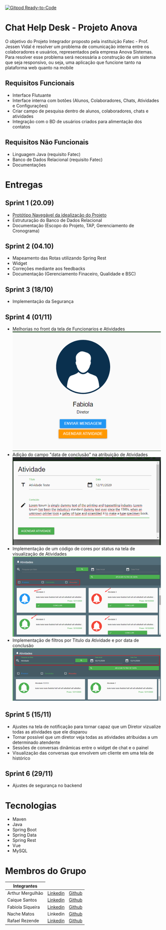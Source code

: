 [![Gitpod Ready-to-Code](https://img.shields.io/badge/Gitpod-Ready--to--Code-blue?logo=gitpod)](https://gitpod.io/#https://github.com/PI-Time-4/chat_helpdesk) 
# Chat Help Desk - Projeto Anova

O objetivo do Projeto Integrador proposto pela instituição Fatec - Prof. Jessen Vidal é resolver um problema 
de comunicação interna entre os colaboradores e usuários, representados pela empresa Anova Sistemas. 
    Para resolver esse problema será necessária a construção de um sistema que seja responsivo, ou seja, uma aplicação que 
funcione tanto na plataforma web quanto na mobile 

## Requisitos Funcionais

- Interface Flutuante
- Interface interna com botões (Alunos, Colaboradores, Chats, Atividades e Configurações)
- Criar campo de pesquisa dentro de alunos, colaboradores, chats e atividades 
- Integração com o BD de usuários criados para alimentação dos contatos

## Requisitos Não Funcionais 

- Linguagem Java (requisito Fatec) 
- Banco de Dados Relacional (requisito Fatec) 
- Documentações  

# Entregas 

## Sprint 1 (20.09)

- <a href = "https://pitime4.herokuapp.com">Protótipo Navegável da idealização do Projeto</a>
- Estruturação do Banco de Dados Relacional 
- Documentação (Escopo do Projeto, TAP, Gerenciamento de Cronograma)

## Sprint 2 (04.10)

- Mapeamento das Rotas utilizando Spring Rest
- Widget 
- Correções mediante aos feedbacks
- Documentação (Gerenciamento Finaceiro, Qualidade e BSC)

## Sprint 3 (18/10)

- Implementação da Segurança 

## Sprint 4 (01/11)

- Melhorias no front da tela de Funcionarios e Atividades ![](/docs/readme/sprint_4_funciionario.png)
- Adição do campo "data de conclusão" na atribuição de Atividades ![](/docs/readme/sprint_4_calendario.png)
- Implementação de um código de cores por status na tela de visualização de Atividades  ![](/docs/readme/sprint_4_cores_atv.png)
- Implementação de filtros por Titulo da Atividade e por data de conclusão ![](/docs/readme/sprint_4_print_filtros.png)

## Sprint 5 (15/11)

- Ajustes na tela de notificação para tornar capaz que um Diretor vizualize todas as atividades que ele disparou
- Tornar possível que um diretor veja todas as atividades atribuidas a um determinado atendente
- Sessões de conversas dinâmicas entre o widget de chat e o painel
- Visualização das conversas que envolvem um cliente em uma tela de histórico

## Sprint 6 (29/11)

- Ajustes de segurança no backend


# Tecnologias 

- Maven 
- Java 
- Spring Boot 
- Spring Data 
- Spring Rest
- Vue
- MySQL 

# Membros do Grupo

<table>
    <thead>
        <th>Integrantes</th>
    </thead>
    <tbody>
        <tr>
            <td>Arthur Mergulhão</td>
            <td><a href = "https://www.linkedin.com/in/arthur-mergulhao-5a7aa4186/?originalSubdomain=br">Linkedin</a></td>
            <td><a href = "https://github.com/AAMergulhao">Github</a></td>
        </tr>
        <tr>
            <td>Caique Santos</td> 
            <td><a href = "https://www.linkedin.com/in/caique-rafael-dos-santos-477442195/">Linkedin</a></td> 
            <td><a href = "https://github.com/zKIQ"> Github</a> </td>
        </tr>
        <tr>
            <td>Fabiola Siqueira </td>
            <td> <a href= "https://www.linkedin.com/mwlite/in/fab%C3%ADola-siqueira-874b09192">Linkedin</a></td>
            <td> <a href= "https://github.com/fabsiqueira">Github</a></td>
        </tr>
        <tr>
            <td>Nache Matos</td>
            <td>Linkedin</td>
            <td><a href = "https://github.com/Nache111">Github</a></td>
        </tr>
        <tr>
            <td>Rafael Rezende</td> 
            <td><a href = "https://www.linkedin.com/mwlite/in/rafael-rezende-633249143">Linkedin</a></td>
            <td><a href = "https://github.com/RafaelRez75">Github</a></td>
        </tr>
    </tbody>
</table>
